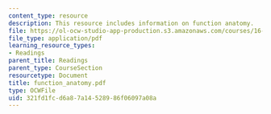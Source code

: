 ```yaml
---
content_type: resource
description: This resource includes information on function anatomy.
file: https://ol-ocw-studio-app-production.s3.amazonaws.com/courses/16-423j-aerospace-biomedical-and-life-support-engineering-spring-2006/321fd1fcd6a87a14528986f06097a08a_function_anatomy.pdf
file_type: application/pdf
learning_resource_types:
- Readings
parent_title: Readings
parent_type: CourseSection
resourcetype: Document
title: function_anatomy.pdf
type: OCWFile
uid: 321fd1fc-d6a8-7a14-5289-86f06097a08a
---
```

